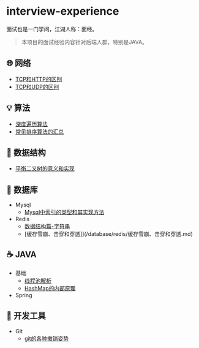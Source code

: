 # interview-experience
面试也是一门学问，江湖人称：面经。

> 本项目的面试经验内容针对后端人群，特别是JAVA。

## :globe_with_meridians: 网络
* [TCP和HTTP的区别](/network/TCP和HTTP的区别.md)
* [TCP和UDP的区别](/network/TCP和UDP的区别.md)

## :bulb: 算法
* [深度遍历算法](/algorithm/深度遍历算法.md)
* [常见排序算法的汇总](/algorithm/常见排序算法的汇总.md)

## :signal_strength: 数据结构
* [平衡二叉树的意义和实现](/data-structure/平衡二叉树的意义和实现.md)

## :floppy_disk: 数据库
* Mysql
  * [Mysql中索引的类型和其实现方法](/database/mysql/Mysql中索引的类型和其实现方法.md)
* Redis
  * [数据结构篇-字符串](/database/redis/【数据结构篇】字符串.md)
  * [缓存雪崩、击穿和穿透]](/database/redis/缓存雪崩、击穿和穿透.md)

## :coffee: JAVA
* 基础
  * [线程池解析](/java/base/线程池解析.md)
  * [HashMap的内部原理](/java/base/HashMap的内部原理.md)
* Spring
  
## :hammer: 开发工具
* Git
  * [git的各种撤销姿势](/tool/git/git的各种撤销姿势.md)